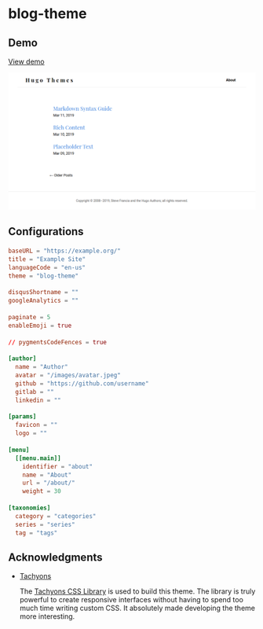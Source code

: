 # blog-theme

## Demo

[View demo](https://blog-theme.netlify.com)

![Screenshot](./images/screenshot.png)

## Configurations

```toml
baseURL = "https://example.org/"
title = "Example Site"
languageCode = "en-us"
theme = "blog-theme"

disqusShortname = ""
googleAnalytics = ""

paginate = 5
enableEmoji = true

// pygmentsCodeFences = true

[author]
  name = "Author"
  avatar = "/images/avatar.jpeg"
  github = "https://github.com/username"
  gitlab = ""
  linkedin = ""

[params]
  favicon = ""
  logo = ""

[menu]
  [[menu.main]]
    identifier = "about"
    name = "About"
    url = "/about/"
    weight = 30

[taxonomies]
  category = "categories"
  series = "series"
  tag = "tags"

```

## Acknowledgments

- [Tachyons](http://tachyons.io/)

  The [Tachyons CSS Library](http://tachyons.io/) is used to build this theme. The library is truly powerful to create responsive interfaces without having to spend too much time writing custom CSS. It absolutely made developing the theme more interesting.
